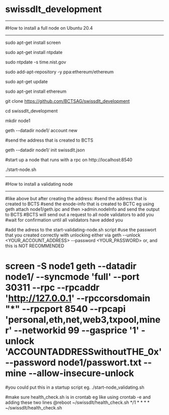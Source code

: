 # swissdlt_development

*****************************
#How to install a full node on Ubuntu 20.4
*****************************
sudo apt-get install screen

sudo apt-get install ntpdate

sudo ntpdate -s time.nist.gov

sudo add-apt-repository -y ppa:ethereum/ethereum

sudo apt-get update

sudo apt-get install ethereum

git clone https://github.com/BCTSAG/swissdlt_development

cd swissdlt_development

mkdir node1

geth --datadir node1/ account new

#send the address that is created to BCTS 

geth --datadir node1/ init swissdlt.json

#start up a node that runs with a rpc on http://localhost:8540

./start-node.sh


*****************************
#How to install a validating node
*********************************

#like above but after creating the address:
#send the address that is created to BCTS 
#send the enode-info that is created to BCTC eg using geth attach node1/geth.ipc and then >admin.nodeInfo and send the output to BCTS
#BCTS will send out a request to all node validators to add you
#wait for confirmation until all validators have added you

#add the adress to the start-validating-node.sh script
#use the passwort that you created correctly with unlocking either via geth --unlock <YOUR_ACCOUNT_ADDRESS> --password <YOUR_PASSWORD> or, and this is NOT RECOMMENDED
# screen -S node1 geth --datadir node1/ --syncmode 'full' --port 30311 --rpc --rpcaddr 'http://127.0.0.1' --rpccorsdomain "*" --rpcport 8540 --rpcapi 'personal,eth,net,web3,txpool,miner'  --networkid 99 --gasprice '1' -unlock 'ACCOUNTADDRESSwithoutTHE_0x' --password node1/passwort.txt --mine --allow-insecure-unlock 
#you could put this in a startup script eg. ./start-node_validating.sh

#make sure health_check.sh is in crontab eg like using crontab -e and adding these two lines
@reboot ~/swissdlt/health_check.sh
*/1 * * * * ~/swissdlt/health_check.sh



